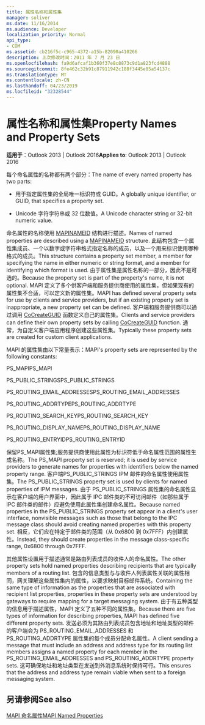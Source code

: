 ```yaml
---
title: 属性名称和属性集
manager: soliver
ms.date: 11/16/2014
ms.audience: Developer
localization_priority: Normal
api_type:
- COM
ms.assetid: cb216f5c-c965-4372-a15b-82090a410266
description: 上次修改时间：2011 年 7 月 23 日
ms.openlocfilehash: fa9d6afcaf1b360f37e8c8873c9d1a823fcd4888
ms.sourcegitcommit: 8fe462c32b91c87911942c188f3445e85a54137c
ms.translationtype: MT
ms.contentlocale: zh-CN
ms.lasthandoff: 04/23/2019
ms.locfileid: "32328544"
---
```

# <a name="property-names-and-property-sets"></a><span data-ttu-id="3da4e-103">属性名称和属性集</span><span class="sxs-lookup"><span data-stu-id="3da4e-103">Property Names and Property Sets</span></span>

  
  
<span data-ttu-id="3da4e-104">**适用于**：Outlook 2013 | Outlook 2016</span><span class="sxs-lookup"><span data-stu-id="3da4e-104">**Applies to**: Outlook 2013 | Outlook 2016</span></span> 
  
<span data-ttu-id="3da4e-105">每个命名属性的名称都有两个部分：</span><span class="sxs-lookup"><span data-stu-id="3da4e-105">The name of every named property has two parts:</span></span>
  
- <span data-ttu-id="3da4e-106">用于指定属性集的全局唯一标识符或 GUID。</span><span class="sxs-lookup"><span data-stu-id="3da4e-106">A globally unique identifier, or GUID, that specifies a property set.</span></span>
    
- <span data-ttu-id="3da4e-107">Unicode 字符字符串或 32 位数值。</span><span class="sxs-lookup"><span data-stu-id="3da4e-107">A Unicode character string or 32-bit numeric value.</span></span> 
    
<span data-ttu-id="3da4e-108">命名属性的名称使用 [MAPINAMEID](mapinameid.md) 结构进行描述。</span><span class="sxs-lookup"><span data-stu-id="3da4e-108">Names of named properties are described using a [MAPINAMEID](mapinameid.md) structure.</span></span> <span data-ttu-id="3da4e-109">此结构包含一个属性集成员、一个以数字或字符串格式指定名称的成员，以及一个用来标识使用哪种格式的成员。</span><span class="sxs-lookup"><span data-stu-id="3da4e-109">This structure contains a property set member, a member for specifying the name in either numeric or string format, and a member for identifying which format is used.</span></span> <span data-ttu-id="3da4e-110">由于属性集是属性名称的一部分，因此不是可选的。</span><span class="sxs-lookup"><span data-stu-id="3da4e-110">Because the property set is part of the property's name, it is not optional.</span></span> <span data-ttu-id="3da4e-111">MAPI 定义了多个供客户端和服务提供商使用的属性集，但如果现有的属性集不合适，可以定义新的属性集。</span><span class="sxs-lookup"><span data-stu-id="3da4e-111">MAPI has defined several property sets for use by clients and service providers, but if an existing property set is inappropriate, a new property set can be defined.</span></span> <span data-ttu-id="3da4e-112">客户端和服务提供商可以通过调用 [CoCreateGUID](https://msdn.microsoft.com/library/ms688568.aspx) 函数定义自己的属性集。</span><span class="sxs-lookup"><span data-stu-id="3da4e-112">Clients and service providers can define their own property sets by calling [CoCreateGUID](https://msdn.microsoft.com/library/ms688568.aspx) function.</span></span> <span data-ttu-id="3da4e-113">通常，为自定义客户端应用程序创建这些属性集。</span><span class="sxs-lookup"><span data-stu-id="3da4e-113">Typically these property sets are created for custom client applications.</span></span> 
  
<span data-ttu-id="3da4e-114">MAPI 的属性集由以下常量表示：</span><span class="sxs-lookup"><span data-stu-id="3da4e-114">MAPI's property sets are represented by the following constants:</span></span>
  
<span data-ttu-id="3da4e-115">PS_MAPI</span><span class="sxs-lookup"><span data-stu-id="3da4e-115">PS_MAPI</span></span>
  
<span data-ttu-id="3da4e-116">PS_PUBLIC_STRINGS</span><span class="sxs-lookup"><span data-stu-id="3da4e-116">PS_PUBLIC_STRINGS</span></span>
  
<span data-ttu-id="3da4e-117">PS_ROUTING_EMAIL_ADDRESSES</span><span class="sxs-lookup"><span data-stu-id="3da4e-117">PS_ROUTING_EMAIL_ADDRESSES</span></span>
  
<span data-ttu-id="3da4e-118">PS_ROUTING_ADDRTYPE</span><span class="sxs-lookup"><span data-stu-id="3da4e-118">PS_ROUTING_ADDRTYPE</span></span>
  
<span data-ttu-id="3da4e-119">PS_ROUTING_SEARCH_KEY</span><span class="sxs-lookup"><span data-stu-id="3da4e-119">PS_ROUTING_SEARCH_KEY</span></span>
  
<span data-ttu-id="3da4e-120">PS_ROUTING_DISPLAY_NAME</span><span class="sxs-lookup"><span data-stu-id="3da4e-120">PS_ROUTING_DISPLAY_NAME</span></span>
  
<span data-ttu-id="3da4e-121">PS_ROUTING_ENTRYID</span><span class="sxs-lookup"><span data-stu-id="3da4e-121">PS_ROUTING_ENTRYID</span></span>
  
<span data-ttu-id="3da4e-122">保留PS_MAPI属性集;服务提供商使用此属性为标识符低于命名属性范围的属性生成名称。</span><span class="sxs-lookup"><span data-stu-id="3da4e-122">The PS_MAPI property set is reserved; it is used by service providers to generate names for properties with identifiers below the named property range.</span></span> <span data-ttu-id="3da4e-123">客户端PS_PUBLIC_STRINGS IPM 邮件的命名属性使用属性集。</span><span class="sxs-lookup"><span data-stu-id="3da4e-123">The PS_PUBLIC_STRINGS property set is used by clients for named properties of IPM messages.</span></span> <span data-ttu-id="3da4e-124">由于 PS_PUBLIC_STRINGS 属性集的命名属性显示在客户端的用户界面中，因此属于 IPC 邮件类的不可访问邮件（如那些属于 IPC 邮件类的邮件）应避免使用此属性集创建命名属性。</span><span class="sxs-lookup"><span data-stu-id="3da4e-124">Because named properties in the PS_PUBLIC_STRINGS property set appear in a client's user interface, nonvisible messages such as those that belong to the IPC message class should avoid creating named properties with this property set.</span></span> <span data-ttu-id="3da4e-125">相反，它们应在特定于邮件类的范围（从 0x6800 到 0x7FFF）内创建属性。</span><span class="sxs-lookup"><span data-stu-id="3da4e-125">Instead, they should create properties in the message class-specific range, 0x6800 through 0x7FFF.</span></span>
  
<span data-ttu-id="3da4e-126">其他属性设置用于描述通常是路由列表成员的收件人的命名属性。</span><span class="sxs-lookup"><span data-stu-id="3da4e-126">The other property sets hold named properties describing recipients that are typically members of a routing list.</span></span> <span data-ttu-id="3da4e-127">包含的信息类型与与收件人列表属性关联的属性相同，网关理解这些属性集内的属性，以要求映射目标邮件系统。</span><span class="sxs-lookup"><span data-stu-id="3da4e-127">Containing the same type of information as the properties that are associated with recipient list properties, properties in these property sets are understood by gateways to require mapping for a target messaging system.</span></span> <span data-ttu-id="3da4e-128">由于有五种类型的信息用于描述属性，MAPI 定义了五种不同的属性集。</span><span class="sxs-lookup"><span data-stu-id="3da4e-128">Because there are five types of information for describing properties, MAPI has defined five different property sets.</span></span> <span data-ttu-id="3da4e-129">发送必须为其路由列表成员包含地址和地址类型的邮件的客户端会为 PS_ROUTING_EMAIL_ADDRESSES 和 PS_ROUTING_ADDRTYPE 属性集的每个成员分配命名属性。</span><span class="sxs-lookup"><span data-stu-id="3da4e-129">A client sending a message that must include an address and address type for its routing list members assigns a named property for each member in the PS_ROUTING_EMAIL_ADDRESSES and PS_ROUTING_ADDRTYPE property sets.</span></span> <span data-ttu-id="3da4e-130">这可确保地址和地址类型在发送到外消息系统时保持可行。</span><span class="sxs-lookup"><span data-stu-id="3da4e-130">This ensures that the address and address type remain viable when sent to a foreign messaging system.</span></span>
  
## <a name="see-also"></a><span data-ttu-id="3da4e-131">另请参阅</span><span class="sxs-lookup"><span data-stu-id="3da4e-131">See also</span></span>



[<span data-ttu-id="3da4e-132">MAPI 命名属性</span><span class="sxs-lookup"><span data-stu-id="3da4e-132">MAPI Named Properties</span></span>](mapi-named-properties.md)

